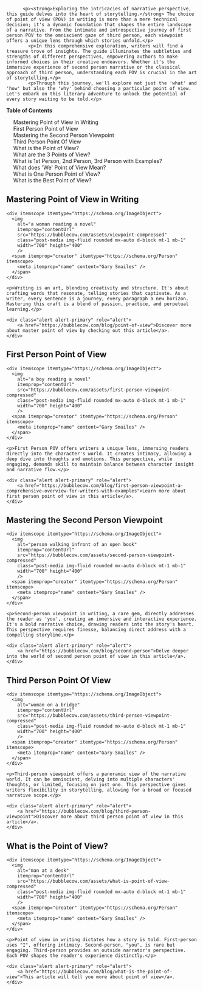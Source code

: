 <div data-spy="scroll" data-target="#toc" data-offset="0">

          <p><strong>Exploring the intricacies of narrative perspective, this guide delves into the heart of storytelling.</strong> The choice of point of view (POV) in writing is more than a mere technical decision; it's a dynamic foundation that shapes the entire landscape of a narrative. From the intimate and introspective journey of first person POV to the omniscient gaze of third person, each viewpoint offers a unique lens through which stories unfold.</p>
            <p>In this comprehensive exploration, writers will find a treasure trove of insights. The guide illuminates the subtleties and strengths of different perspectives, empowering authors to make informed choices in their creative endeavors. Whether it's the immersive experience of second person narrative or the classical approach of third person, understanding each POV is crucial in the art of storytelling.</p>
            <p>Through this journey, we'll explore not just the 'what' and 'how' but also the 'why' behind choosing a particular point of view. Let's embark on this literary adventure to unlock the potential of every story waiting to be told.</p>

<div class="toc card bg-light" id="toc">
 <p class="card-header"><strong>Table of Contents</strong></p>
  <div class="card-body">
    <ul>
      <li><a href="#mastering-point-of-view">Mastering Point of View in Writing</a></li>
      <li><a href="#first-person-point-of-view">First Person Point of View</a></li>
      <li><a href="#second-person-viewpoint">Mastering the Second Person Viewpoint</a></li>
      <li><a href="#third-person-point-of-view">Third Person Point Of View</a></li>
      <li><a href="#what-is-point-of-view">What is the Point of View?</a></li>
      <li><a href="#three-points-of-view">What are the 3 Points of View?</a></li>
      <li><a href="#first-second-third-person-examples">What is 1st Person, 2nd Person, 3rd Person with Examples?</a></li>
      <li><a href="#we-point-of-view">What does 'We' Point of View Mean?</a></li>
      <li><a href="#one-person-point-of-view">What is One Person Point of View?</a></li>
      <li><a href="#best-point-of-view">What is the Best Point of View?</a></li>
    </ul>
  </div>
</div>

<h2 id="mastering-point-of-view">Mastering Point of View in Writing</h2>

    <div itemscope itemtype="https://schema.org/ImageObject">
      <img 
        alt="a woman reading a novel" 
        itemprop="contentUrl" 
        src="https://bubblecow.com/assets/viewpoint-compressed" 
        class="post-media img-fluid rounded mx-auto d-block mt-1 mb-1" 
        width="700" height="400"
        />
      <span itemprop="creator" itemtype="https://schema.org/Person" itemscope>
        <meta itemprop="name" content="Gary Smailes" />
      </span>
    </div>

    <p>Writing is an art, blending creativity and structure. It's about crafting words that resonate, telling stories that captivate. As a writer, every sentence is a journey, every paragraph a new horizon. Mastering this craft is a blend of passion, practice, and perpetual learning.</p>

    <div class="alert alert-primary" role="alert">
        <a href="https://bubblecow.com/blog/point-of-view">Discover more about master point of view by checking out this article</a>.
    </div>

<h2 id="first-person-point-of-view">First Person Point of View</h2>

    <div itemscope itemtype="https://schema.org/ImageObject">
      <img 
        alt="a boy reading a novel" 
        itemprop="contentUrl" 
        src="https://bubblecow.com/assets/first-person-viewpoint-compressed" 
        class="post-media img-fluid rounded mx-auto d-block mt-1 mb-1" 
        width="700" height="400"
        />
      <span itemprop="creator" itemtype="https://schema.org/Person" itemscope>
        <meta itemprop="name" content="Gary Smailes" />
      </span>
    </div>

    <p>First Person POV offers writers a unique lens, immersing readers directly into the character's world. It creates intimacy, allowing a deep dive into thoughts and emotions. This perspective, while engaging, demands skill to maintain balance between character insight and narrative flow.</p>

    <div class="alert alert-primary" role="alert">
        <a href="https://bubblecow.com/blog/first-person-viewpoint-a-comprehensive-overview-for-writers-with-examples">Learn more about first person point of view in this article</a>.
    </div>

<h2 id="second-person-viewpoint">Mastering the Second Person Viewpoint</h2>

    <div itemscope itemtype="https://schema.org/ImageObject">
      <img 
        alt="person walking infront of an open book" 
        itemprop="contentUrl" 
        src="https://bubblecow.com/assets/second-person-viewpoint-compressed" 
        class="post-media img-fluid rounded mx-auto d-block mt-1 mb-1" 
        width="700" height="400"
        />
      <span itemprop="creator" itemtype="https://schema.org/Person" itemscope>
        <meta itemprop="name" content="Gary Smailes" />
      </span>
    </div>

    <p>Second-person viewpoint in writing, a rare gem, directly addresses the reader as 'you', creating an immersive and interactive experience. It's a bold narrative choice, drawing readers into the story's heart. This perspective requires finesse, balancing direct address with a compelling storyline.</p>

    <div class="alert alert-primary" role="alert">
        <a href="https://bubblecow.com/blog/second-person">Delve deeper into the world of second person point of view in this article</a>.
    </div>

<h2 id="third-person-point-of-view">Third Person Point Of View</h2>

    <div itemscope itemtype="https://schema.org/ImageObject">
      <img 
        alt="woman on a bridge" 
        itemprop="contentUrl" 
        src="https://bubblecow.com/assets/third-person-viewpoint-compressed" 
        class="post-media img-fluid rounded mx-auto d-block mt-1 mb-1" 
        width="700" height="400"
        />
      <span itemprop="creator" itemtype="https://schema.org/Person" itemscope>
        <meta itemprop="name" content="Gary Smailes" />
      </span>
    </div>

    <p>Third-person viewpoint offers a panoramic view of the narrative world. It can be omniscient, delving into multiple characters' thoughts, or limited, focusing on just one. This perspective gives writers flexibility in storytelling, allowing for a broad or focused narrative scope.</p>

    <div class="alert alert-primary" role="alert">
        <a href="https://bubblecow.com/blog/third-person-viewpoint">Discover more about third person point of view in this article</a>.
    </div>

<h2 id="what-is-point-of-view">What is the Point of View?</h2>

    <div itemscope itemtype="https://schema.org/ImageObject">
      <img 
        alt="man at a desk" 
        itemprop="contentUrl" 
        src="https://bubblecow.com/assets/what-is-point-of-view-compressed" 
        class="post-media img-fluid rounded mx-auto d-block mt-1 mb-1" 
        width="700" height="400"
        />
      <span itemprop="creator" itemtype="https://schema.org/Person" itemscope>
        <meta itemprop="name" content="Gary Smailes" />
      </span>
    </div>

    <p>Point of view in writing dictates how a story is told. First-person uses "I", offering intimacy. Second-person, "you", is rare but engaging. Third-person provides an outside narrator's perspective. Each POV shapes the reader's experience distinctly.</p>

    <div class="alert alert-primary" role="alert">
        <a href="https://bubblecow.com/blog/what-is-the-point-of-view">This article will tell you more about point of view</a>.
    </div>

</div>